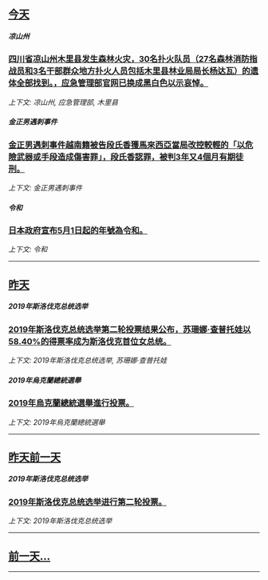 

## [今天](/news/2019/04/1/index.md)

##### 凉山州
### [四川省凉山州木里县发生森林火灾，30名扑火队员（27名森林消防指战员和3名干部群众地方扑火人员包括木里县林业局局长杨达瓦）的遗体全部找到。，应急管理部官网已换成黑白色以示哀悼。](/news/2019/04/1/四川省凉山州木里县发生森林火灾-30名扑火队员-27名森林消防指战员和3名干部群众地方扑火人员包括木里县林业局局长杨达瓦.md)
_上下文: 凉山州, 应急管理部, 木里县_

##### 金正男遇刺事件
### [金正男遇刺事件越南籍被告段氏香獲馬來西亞當局改控較輕的「以危險武器或手段造成傷害罪」，段氏香認罪，被判3年又4個月有期徒刑。 ](/news/2019/04/1/金正男遇刺事件越南籍被告段氏香獲馬來西亞當局改控較輕的-以危險武器或手段造成傷害罪-段氏香認罪-被判3年又4個月有期徒.md)
_上下文: 金正男遇刺事件_

##### 令和
### [日本政府宣布5月1日起的年號為令和。 ](/news/2019/04/1/日本政府宣布5月1日起的年號為令和.md)
_上下文: 令和_

---

## [昨天](/news/2019/03/31/index.md)

##### 2019年斯洛伐克总统选举
### [2019年斯洛伐克总统选举第二轮投票结果公布，苏珊娜·查普托娃以58.40%的得票率成为斯洛伐克首位女总统。](/news/2019/03/31/2019年斯洛伐克总统选举第二轮投票结果公布-苏珊娜-查普托娃以5840-的得票率成为斯洛伐克首位女总统.md)
_上下文: 2019年斯洛伐克总统选举, 苏珊娜·查普托娃_

##### 2019年烏克蘭總統選舉
### [2019年烏克蘭總統選舉進行投票。 ](/news/2019/03/31/2019年烏克蘭總統選舉進行投票.md)
_上下文: 2019年烏克蘭總統選舉_

---

## [昨天前一天](/news/2019/03/30/index.md)

##### 2019年斯洛伐克总统选举
### [2019年斯洛伐克总统选举进行第二轮投票。](/news/2019/03/30/2019年斯洛伐克总统选举进行第二轮投票.md)
_上下文: 2019年斯洛伐克总统选举_

---

## [前一天...](/news/2019/03/28/index.md)

---

